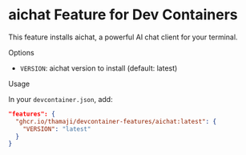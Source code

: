 # aichat Feature for Dev Containers

This feature installs aichat, a powerful AI chat client for your terminal.

Options

- `VERSION`: aichat version to install (default: latest)

Usage

In your `devcontainer.json`, add:

```json
"features": {
  "ghcr.io/thamaji/devcontainer-features/aichat:latest": {
    "VERSION": "latest"
  }
}
```
